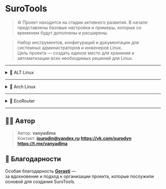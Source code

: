 # SuroTools
> ⚙️ Проект находится на стадии активного развития.
> В начале представлены базовые настройки и примеры, которые со временем будут дополнены и расширены.

> Набор инструментов, конфигураций и документации для системных администраторов и инженеров Linux.  
> Цель проекта — создать единое место для хранения и автоматизации всех необходимых решений для Linux.

---

<details>
<summary>🐧 ALT Linux</summary>

<details>
<summary>🧱 iptables</summary>

Базовые команды iptables:

```bash
# Очистка старых правил
iptables -F
iptables -t nat -F
```

Сохранение настроек:

```bash
iptables-save >> /etc/sysconfig/iptables
systemctl enable iptables
```

Настройка правил на примере коммутатора:

![Настройка на примере коммутатора](Image/ALTLinux/iptables%20sw.png)

```bash
iptables -t nat -A POSTROUTING -o <интерфейс с выходом на интернет> -j MASQUERADE
iptables -A	FORWARD	-i <интернет> -o <внут. инт> -j ACCEPT
iptables -A	FORWARD	-i <внут. инт> -o <интернет> -n state --state ESTABLISHED,RELATED -j ACCEPT
```

Настройка iptables после настройки DHCP

```bash
iptables -A INPUT -i <инт> -p udp -j ACCEPT
iptables -A INPUT -i <инт> -p tcp -j ACCEPT
iptables -A OUTPUT -i <инт> -p udp -j ACCEPT
iptables -A OUTPUT -i <инт> -p tcp -j ACCEPT
```

</details>

<details>
<summary>🛰️ Статическая маршрутизация</summary>

Пример настройки статических маршрутов:

```bash
# Добавление маршрута к сети 192.168.10.0/24 через шлюз 192.168.1.1
ip route add 192.168.10.0/24 via 192.168.1.1 dev eth0
```

Проверка таблицы маршрутизации:

```bash
ip route show
```

Сохранение маршрута в конфигурации:

```bash
echo "192.168.10.0/24 via 192.168.1.1 dev eth0" >> /etc/net/ifaces/eth0/ipv4route
```

</details>

</details>

---

<details>
<summary>🎯 Arch Linux</summary>

Пока пусто :(

</details>

---

<details>
<summary>🌿 EcoRouter</summary>

Пока пусто :(

</details>

---

## 🧑‍💻 Автор

> Автор: **vanyadima**  
> Контакт: **isurodin@yandex.ru** **https://vk.com/surodyn** **https://t.me/vanyadlma**

## 💬 Благодарности

Особая благодарность **[Gerasti](https://github.com/Gerasti)** —  
за вдохновение и подход к организации проекта, которые послужили основой для создания SuroTools.
